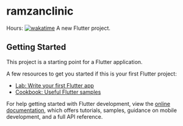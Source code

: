 # ramzanclinic
Hours: <a href="https://wakatime.com/badge/user/a62cfb23-ccbd-4bfc-b190-5dd5c13cd292/project/e443beea-378a-4096-80fc-0c82e76377db"><img src="https://wakatime.com/badge/user/a62cfb23-ccbd-4bfc-b190-5dd5c13cd292/project/e443beea-378a-4096-80fc-0c82e76377db.svg" alt="wakatime"></a>
A new Flutter project.

## Getting Started

This project is a starting point for a Flutter application.

A few resources to get you started if this is your first Flutter project:

- [Lab: Write your first Flutter app](https://docs.flutter.dev/get-started/codelab)
- [Cookbook: Useful Flutter samples](https://docs.flutter.dev/cookbook)

For help getting started with Flutter development, view the
[online documentation](https://docs.flutter.dev/), which offers tutorials,
samples, guidance on mobile development, and a full API reference.
